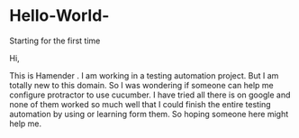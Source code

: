 # Hello-World-
Starting for the first time

Hi,

This is Hamender . I am working in a testing automation project. But I am totally new to this domain. So I was wondering if someone can help me configure protractor to use cucumber. I have tried all there is on google and none of them worked so much well that I could finish the entire testing automation by using or learning form them. 
So hoping someone here might help me.
